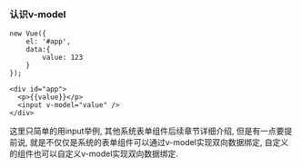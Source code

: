 ### 认识v-model

```
new Vue({
    el: '#app',
    data:{
        value: 123
    }
});

<div id="app">
  <p>{{value}}</p>
  <input v-model="value" />
</div>
```

这里只简单的用input举例, 其他系统表单组件后续章节详细介绍, 但是有一点要提前说, 就是不仅仅是系统的表单组件可以通过v-model实现双向数据绑定, 自定义的组件也可以自定义v-model实现双向数据绑定.



